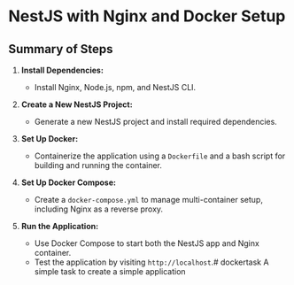 # NestJS with Nginx and Docker Setup

## Summary of Steps

1. **Install Dependencies:**
   - Install Nginx, Node.js, npm, and NestJS CLI.

2. **Create a New NestJS Project:**
   - Generate a new NestJS project and install required dependencies.

3. **Set Up Docker:**
   - Containerize the application using a `Dockerfile` and a bash script for building and running the container.

4. **Set Up Docker Compose:**
   - Create a `docker-compose.yml` to manage multi-container setup, including Nginx as a reverse proxy.

5. **Run the Application:**
   - Use Docker Compose to start both the NestJS app and Nginx container.
   - Test the application by visiting `http://localhost`.# dockertask
A simple task to create a simple application
